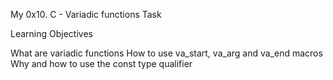 My 0x10. C - Variadic functions Task

Learning Objectives

What are variadic functions
How to use va_start, va_arg and va_end macros
Why and how to use the const type qualifier
